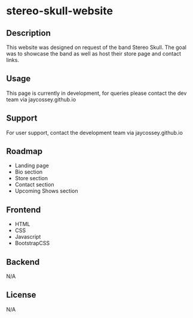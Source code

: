 # stereo-skull-website

## Description

This website was designed on request of the band Stereo Skull. The goal was to showcase the band as well as host their store page and contact links. 

## Usage

This page is currently in development, for queries please contact the dev team via jaycossey.github.io

## Support

For user support, contact the development team via jaycossey.github.io

## Roadmap

- Landing page
- Bio section
- Store section
- Contact section
- Upcoming Shows section

## Frontend

- HTML
- CSS
- Javascript
- BootstrapCSS

## Backend

N/A

## License

N/A